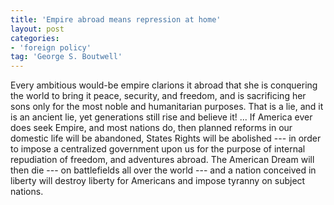 ```yaml
---
title: 'Empire abroad means repression at home'
layout: post
categories:
- 'foreign policy'
tag: 'George S. Boutwell'
---
```


Every ambitious would-be empire clarions it abroad that she is conquering the world to bring it peace, security, and freedom, and is sacrificing her sons only for the most noble and humanitarian purposes. That is a lie, and it is an ancient lie, yet generations still rise and believe it! ... If America ever does seek Empire, and most nations do, then planned reforms in our domestic life will be abandoned, States Rights will be abolished --- in order to impose a centralized government upon us for the purpose of internal repudiation of freedom, and adventures abroad. The American Dream will then die --- on battlefields all over the world --- and a nation conceived in liberty will destroy liberty for Americans and impose tyranny on subject nations.